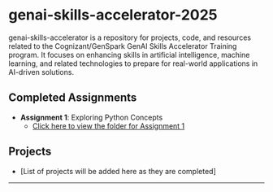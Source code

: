 # genai-skills-accelerator-2025
genai-skills-accelerator is a repository for projects, code, and resources related to the Cognizant/GenSpark GenAI Skills Accelerator Training program. It focuses on enhancing skills in artificial intelligence, machine learning, and related technologies to prepare for real-world applications in AI-driven solutions.

## Completed Assignments

- **Assignment 1**: Exploring Python Concepts  
  - [Click here to view the folder for Assignment 1](Assignments/Assignment1) 

## Projects

- [List of projects will be added here as they are completed]

---


